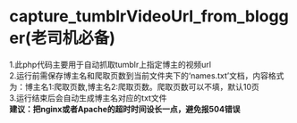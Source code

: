 # capture_tumblrVideoUrl_from_blogger(老司机必备)
1.此php代码主要用于自动抓取tumblr上指定博主的视频url<br>
2.运行前需保存博主名和爬取页数到当前文件夹下的‘names.txt’文档，内容格式为：博主名1:爬取页数,博主名2:爬取页数。爬取页数可以不填，默认10页<br>
3.运行结束后会自动生成博主名对应的txt文件<br>
**建议：把nginx或者Apache的超时时间设长一点，避免报504错误**
